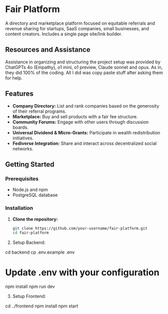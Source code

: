 # Fair Platform

A directory and marketplace platform focused on equitable referrals and revenue sharing for startups, SaaS companies, small businesses, and content creators. Includes a single page site/link builder.
## Resources and Assistance

 Assistance in organizing and structuring the project setup was provided by ChatGPTs 4o (Empathy), o1 mini, o1 preview, Claude sonnet and opus.
 As in, they did 100% of the coding. All I did was copy paste stuff after asking them for help.


## Features

- **Company Directory:** List and rank companies based on the generosity of their referral programs.
- **Marketplace:** Buy and sell products with a fair fee structure.
- **Community Forums:** Engage with other users through discussion boards.
- **Universal Dividend & Micro-Grants:** Participate in wealth redistribution initiatives.
- **Fediverse Integration:** Share and interact across decentralized social networks.

## Getting Started

### Prerequisites

- Node.js and npm
- PostgreSQL database

### Installation

1. **Clone the repository:**
   ```bash
   git clone https://github.com/your-username/fair-platform.git
   cd fair-platform

2. Setup Backend:

cd backend
cp .env.example .env
# Update .env with your configuration
npm install
npm run dev

3. Setup Frontend:

cd ../frontend
npm install
npm start
